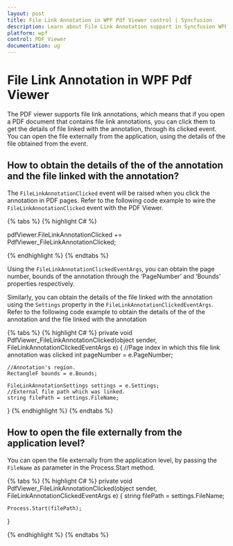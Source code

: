 ```yaml
---
layout: post
title: File Link Annotation in WPF Pdf Viewer control | Syncfusion
description: Learn about File Link Annotation support in Syncfusion WPF Pdf Viewer control and more.
platform: wpf
control: PDF Viewer
documentation: ug
---
```


# File Link Annotation in WPF Pdf Viewer

The PDF viewer supports file link annotations, which means that if you open a PDF document that contains file link annotations, you can click them to get the details of file linked with the annotation, through its clicked event. You can open the file externally from the application, using the details of the file obtained from the event.

## How to obtain the details of the of the annotation and the file linked with the annotation?

The `FileLinkAnnotationClicked` event will be raised when you click the annotation in PDF pages. Refer to the following code example to wire the `FileLinkAnnotationClicked` event with the PDF Viewer.

{% tabs %}
{% highlight C# %}

pdfViewer.FileLinkAnnotationClicked += PdfViewer_FileLinkAnnotationClicked;
	
{% endhighlight %}
{% endtabs %}

Using the `FileLinkAnnotationClickedEventArgs`, you can obtain the page number, bounds of the annotation through the ‘PageNumber’ and ‘Bounds’ properties respectively.

Similarly, you can obtain the details of the file linked with the annotation using the `Settings` property in the `FileLinkAnnotationClickedEventArgs`. Refer to the following code example to obtain the details of the of the annotation and the file linked with the annotation

{% tabs %}
{% highlight C# %}
private void PdfViewer_FileLinkAnnotationClicked(object sender, FileLinkAnnotationClickedEventArgs e)
{
    //Page index in which this file link annotation was clicked 
    int pageNumber = e.PageNumber;

    //Annotation's region.
    RectangleF bounds = e.Bounds;

    FileLinkAnnotationSettings settings = e.Settings;
    //External file path which was linked. 
    string filePath = settings.FileName;
}
{% endhighlight %}
{% endtabs %}

## How to open the file externally from the application level?

You can open the file externally from the application level, by passing the `FileName` as parameter in the Process.Start method.

{% tabs %}
{% highlight C# %}
private void PdfViewer_FileLinkAnnotationClicked(object sender, FileLinkAnnotationClickedEventArgs e)
{
    string filePath = settings.FileName;

    Process.Start(filePath);
}

{% endhighlight %}
{% endtabs %}
